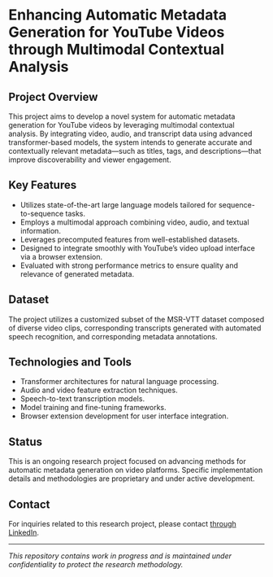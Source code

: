 # Enhancing Automatic Metadata Generation for YouTube Videos through Multimodal Contextual Analysis

## Project Overview

This project aims to develop a novel system for automatic metadata generation for YouTube videos by leveraging multimodal contextual analysis. By integrating video, audio, and transcript data using advanced transformer-based models, the system intends to generate accurate and contextually relevant metadata—such as titles, tags, and descriptions—that improve discoverability and viewer engagement.

## Key Features

- Utilizes state-of-the-art large language models tailored for sequence-to-sequence tasks.
- Employs a multimodal approach combining video, audio, and textual information.
- Leverages precomputed features from well-established datasets.
- Designed to integrate smoothly with YouTube’s video upload interface via a browser extension.
- Evaluated with strong performance metrics to ensure quality and relevance of generated metadata.

## Dataset

The project utilizes a customized subset of the MSR-VTT dataset composed of diverse video clips, corresponding transcripts generated with automated speech recognition, and corresponding metadata annotations.

## Technologies and Tools

- Transformer architectures for natural language processing.
- Audio and video feature extraction techniques.
- Speech-to-text transcription models.
- Model training and fine-tuning frameworks.
- Browser extension development for user interface integration.

## Status

This is an ongoing research project focused on advancing methods for automatic metadata generation on video platforms. Specific implementation details and methodologies are proprietary and under active development.

## Contact

For inquiries related to this research project, please contact [through LinkedIn](www.linkedin.com/in/pasinduchandrasiri).

---

*This repository contains work in progress and is maintained under confidentiality to protect the research methodology.*
